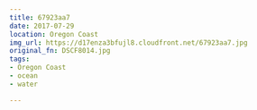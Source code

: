 ```yaml
---
title: 67923aa7
date: 2017-07-29
location: Oregon Coast
img_url: https://d17enza3bfujl8.cloudfront.net/67923aa7.jpg
original_fn: DSCF8014.jpg
tags:
- Oregon Coast
- ocean
- water

---
```

